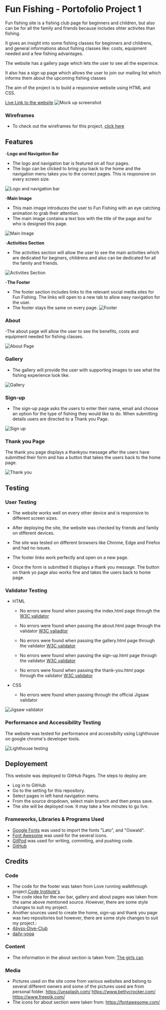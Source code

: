 # Fun Fishing - Portofolio Project 1
Fun fishing site is a fishing club page for beginners and children, but also can be for all the family and friends because includes ohter activites than fishing. 

It gives an insight into some fishing classes for beginners  and childrens, and general informations about fishing classes like: costs, equipment needed and a few fishing advantages.

The website has a gallery page which lets the user to see all the experince.

It also has a sign up page which allows the user to join our mailing list which informs them about the upcoming fishing classes 

The aim of the project is to build a responsive website using HTML and CSS.

[Live Link to the website](https://ionelasabinamacovei.github.io/Fun-Fishing-Portofolio1/)
![Mock up screenshot](documents/images/resposivnes-mock-up.png)

### __Wireframes__

- To check out the wireframes for this project, [click here](/Wireframes.md)

## __Features__

-__Logo and Navigation Bar__

 - The logo and navigation bar is featured on all four pages.
 - The logo can be clicked to bring you back to the home and the navigation menu takes you to the correct pages. This is responsive on every screen size.

 ![Logo and navigation bar](documents/images/logo-navbar.bmp)

 -__Main Image__

 - This main image introduces the user to Fun Fishing with an eye catching animation to grab their attention.
 - The main image contains a text box with the title of the page and for who is designed this page.

 ![Main Image](documents/images/main-image.bmp)

 -__Activities Section__

 - The activities section will allow the user to see the main activities which are dedicated for beginers, childrens and also can be dedicated for all the family and friends.

 ![Activities Section](documents/images/activities-section.jpg)

 -__The Footer__

 - The footer section includes links to the relevant social media sites for Fun Fishing. The links will open to a new tab to allow easy navigation for the user.
 - The footer stays the same on every page.
 ![Footer](documents/images/footer.png)

### About

-The about page will allow the user to see the benefits, costs and equipment needed for fishing classes.

![About Page](documents/images/about-fishing.png)

### Gallery

- The gallery will provide the user with supporting images to see what the fishing experience look like. 

![Gallery](documents/images/gallery.png)

### Sign-up

- The sign-up page asks the users to enter their name, email and choose an option for the type of fishing they would like to do. When submitting details users are directed to a Thank you Page.

![Sign up](documents/images/sign-up-page.png)

### Thank you Page

The thank you page displays a thankyou message after the users have submitted their form and has a button that takes the users back to the home page.

![Thank you](documents/images/thank-you-page.png)

## __Testing__

### User Testing

- The website works well on every other device and is responsive to different screen sizes.

- After deploying the site, the website was checked by friends and family on different devices.

- The site was tested on different browsers like Chrome, Edge and Firefox and had no issues.

- The footer links work perfectly and open on a new page.

- Once the form is submitted it displays a thank you message. The button on thank yo page also works fine and takes the users back to home page.

### Validator Testing

- HTML
    - No errors were found when passing the index.html page through the [W3C validator](https://validator.w3.org/nu/?showsource=yes&doc=https%3A%2F%2Fionelasabinamacovei.github.io%2FFun-Fishing-Portofolio1%2Findex.html)

    - No errors were found when passing the about.html page through the validator [W3C valiadtor](https://validator.w3.org/nu/?showsource=yes&doc=https%3A%2F%2Fionelasabinamacovei.github.io%2FFun-Fishing-Portofolio1%2Fabout.html)

    - No errors were found when passing the gallery.html page through the validator [W3C validator](https://validator.w3.org/nu/?showsource=yes&doc=https%3A%2F%2Fionelasabinamacovei.github.io%2FFun-Fishing-Portofolio1%2Fgallery.html)

    - No errors were found when passing the sign-up.html page through the validator [W3C validator](https://validator.w3.org/nu/?showsource=yes&doc=https%3A%2F%2Fionelasabinamacovei.github.io%2FFun-Fishing-Portofolio1%2Fsign-up.html)

    - No errors were found when passing the thank-you.html page through the validator [W3C validator](https://validator.w3.org/nu/?showsource=yes&doc=https%3A%2F%2Fionelasabinamacovei.github.io%2FFun-Fishing-Portofolio1%2Fthankyou.html)

- CSS 
    - No errors were found when passing through the official Jigsaw validator

![Jigsaw validator](documents/images/jigsaw-validator.png)

### Performance and Accessibility Testing
The website was tested for performance and accessibilty using Lighthouse on google chrome's developer tools.

![Lighthouse testing](documents/images/lighthouse-result.png)

## __Deployement__

This website was deployed to GitHub Pages. The steps to deploy are:
- Log in to GitHub
- Go to the setting for this repository.
- Select pages in left hand navigation menu.
- From the source dropdown, select main branch and then press save.
- The site will be deployed now. It may take a few minutes to go live.

### Frameworks, Libraries & Programs Used
- [Google Fonts](https://fonts.google.com/ "Link to Google Fonts") was used to import the fonts "Lato", and "Oswald".
- [Font Awesome](https://fontawesome.com/ "Link to FontAwesome") was used for the several icons.
- [GitPod](https://gitpod.io/ "Link to GitPod homepage") was used for writing, commiting, and pushing code.
- [GitHub](https://github.com/ "Link to GitHub")

## __Credits__

### Code
- The code for the footer was taken from Love running walkthrough project.[Code Institute's](https://codeinstitute.net/)
- The code idea for the nav bar, gallery and about pages was taken from the same above mentioned source. However, there are some style changes to suit my project. 
- Another sources used to create the home, sign-up and thank you page was two repositories but however, there are some style changes to suit my project.: 
- [Abyss-Dive-Club](https://github.com/LudovicLeGuen/Abyss-Dive-Club)
- [daily-yoga](https://github.com/fatimaqais/daily-yoga)

### Content
- The information in the about section is taken from: [The girls can](https://www.thisgirlcan.co.uk/activities/angling/?fbclid=IwAR0xI0jCI9EOliwbUc69vkkcyWgPZfRWVqODwttsDpws4wf813Z5EDzYcko)

### Media

- Pictures used on the site come from various websites and belong to several different owners and some of the pictures used are from personal folder.
https://unsplash.com/
https://www.bettycrocker.com/
https://www.freepik.com/
- The icons for about section were taken from:
https://fontawesome.com/





